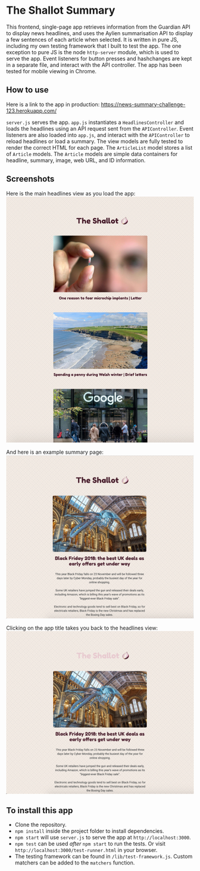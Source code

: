 The Shallot Summary
================

This frontend, single-page app retrieves information from the Guardian API to display news headlines, and uses the Aylien summarisation API to display a few sentences of each article when selected. It is written in pure JS, including my own testing framework that I built to test the app. The one exception to pure JS is the node `http-server` module, which is used to serve the app. Event listeners for button presses and hashchanges are kept in a separate file, and interact with the API controller. The app has been tested for mobile viewing in Chrome.

## How to use
Here is a link to the app in production: https://news-summary-challenge-123.herokuapp.com/

`server.js` serves the app. `app.js` instantiates a `HeadlinesController` and loads the headlines using an API request sent from the `APIController`. Event listeners are also loaded into `app.js`, and interact with the `APIController` to reload headlines or load a summary. The view models are fully tested to render the correct HTML for each page. The `ArticleList` model stores a list of `Article` models. The `Article` models are simple data containers for headline, summary, image, web URL, and ID information.

## Screenshots
Here is the main headlines view as you load the app:
![image](./images/headlines.png)

And here is an example summary page:
![image](./images/summary.png)

Clicking on the app title takes you back to the headlines view:
![image](./images/return-home.png)

## To install this app
- Clone the repository.
- `npm install` inside the project folder to install dependencies.
- `npm start` will use `server.js` to serve the app at `http://localhost:3000`.
- `npm test` can be used *after* `npm start` to run the tests. Or visit `http://localhost:3000/test-runner.html` in your browser.
- The testing framework can be found in `/lib/test-framework.js`. Custom matchers can be added to the `matchers` function.
